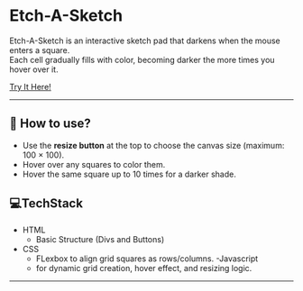 # Etch-A-Sketch

Etch-A-Sketch is an interactive sketch pad that darkens when the mouse enters a square.  
Each cell gradually fills with color, becoming darker the more times you hover over it.

[Try It Here!](https://romyr05.github.io/odin-etch-a-sketch/)

---

## 📌 How to use?
- Use the **resize button** at the top to choose the canvas size (maximum: 100 × 100).  
- Hover over any squares to color them.  
- Hover the same square up to 10 times for a darker shade.

## 💻TechStack
- HTML
  - Basic Structure (Divs and Buttons)
- CSS
  - FLexbox to align grid squares as rows/columns.
-Javascript
  - for dynamic grid creation, hover effect, and resizing logic.
---
